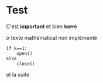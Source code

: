 # Test 

C'est **important** et bien ~~barré~~

$\alpha$ texte mathématical non implémenté

    if k==1:
        open()
    else
        close()
et la suite


